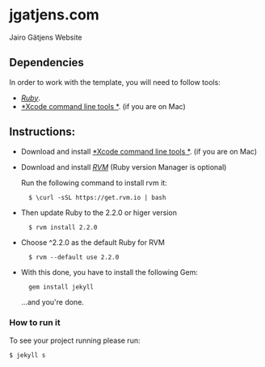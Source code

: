 # jgatjens.com

Jairo Gätjens Website

## Dependencies

In order to work with the template, you will need to follow tools:
- [*Ruby*](https://www.ruby-lang.org/en/).
- [*Xcode command line tools *](https://developer.apple.com/xcode/). (if you are on Mac)

## Instructions:

* Download and install [*Xcode command line tools *](https://developer.apple.com/xcode/). (if you are on Mac)

* Download and install [*RVM*](https://rvm.io/rvm/install) (Ruby version Manager is optional)

    Run the following command to install rvm it:

        $ \curl -sSL https://get.rvm.io | bash

* Then update Ruby to the 2.2.0 or higer version 

        $ rvm install 2.2.0

* Choose ^2.2.0 as the default Ruby for RVM

        $ rvm --default use 2.2.0

* With this done, you have to install the following Gem:
    
        gem install jekyll
    
    ...and you're done. 
    
### How to run it

To see your project running please run:

    $ jekyll s
